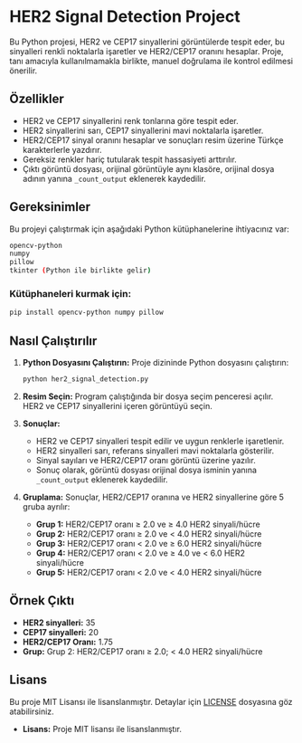 # HER2 Signal Detection Project

Bu Python projesi, HER2 ve CEP17 sinyallerini görüntülerde tespit eder, bu sinyalleri renkli noktalarla işaretler ve HER2/CEP17 oranını hesaplar. Proje, tanı amacıyla kullanılmamakla birlikte, manuel doğrulama ile kontrol edilmesi önerilir.

## Özellikler
- HER2 ve CEP17 sinyallerini renk tonlarına göre tespit eder.
- HER2 sinyallerini sarı, CEP17 sinyallerini mavi noktalarla işaretler.
- HER2/CEP17 sinyal oranını hesaplar ve sonuçları resim üzerine Türkçe karakterlerle yazdırır.
- Gereksiz renkler hariç tutularak tespit hassasiyeti arttırılır.
- Çıktı görüntü dosyası, orijinal görüntüyle aynı klasöre, orijinal dosya adının yanına `_count_output` eklenerek kaydedilir.

## Gereksinimler

Bu projeyi çalıştırmak için aşağıdaki Python kütüphanelerine ihtiyacınız var:

```bash
opencv-python
numpy
pillow
tkinter (Python ile birlikte gelir)
```

### Kütüphaneleri kurmak için:
```bash
pip install opencv-python numpy pillow
```

## Nasıl Çalıştırılır

1. **Python Dosyasını Çalıştırın:**
   Proje dizininde Python dosyasını çalıştırın:

   ```bash
   python her2_signal_detection.py
   ```

2. **Resim Seçin:**
   Program çalıştığında bir dosya seçim penceresi açılır. HER2 ve CEP17 sinyallerini içeren görüntüyü seçin.

3. **Sonuçlar:**
   - HER2 ve CEP17 sinyalleri tespit edilir ve uygun renklerle işaretlenir.
   - HER2 sinyalleri sarı, referans sinyalleri mavi noktalarla gösterilir.
   - Sinyal sayıları ve HER2/CEP17 oranı görüntü üzerine yazılır.
   - Sonuç olarak, görüntü dosyası orijinal dosya isminin yanına `_count_output` eklenerek kaydedilir.

4. **Gruplama:**
   Sonuçlar, HER2/CEP17 oranına ve HER2 sinyallerine göre 5 gruba ayrılır:
   - **Grup 1:** HER2/CEP17 oranı ≥ 2.0 ve ≥ 4.0 HER2 sinyali/hücre
   - **Grup 2:** HER2/CEP17 oranı ≥ 2.0 ve < 4.0 HER2 sinyali/hücre
   - **Grup 3:** HER2/CEP17 oranı < 2.0 ve ≥ 6.0 HER2 sinyali/hücre
   - **Grup 4:** HER2/CEP17 oranı < 2.0 ve ≥ 4.0 ve < 6.0 HER2 sinyali/hücre
   - **Grup 5:** HER2/CEP17 oranı < 2.0 ve < 4.0 HER2 sinyali/hücre

## Örnek Çıktı

- **HER2 sinyalleri:** 35
- **CEP17 sinyalleri:** 20
- **HER2/CEP17 Oranı:** 1.75
- **Grup:** Grup 2: HER2/CEP17 oranı ≥ 2.0; < 4.0 HER2 sinyali/hücre

## Lisans

Bu proje MIT Lisansı ile lisanslanmıştır. Detaylar için [LICENSE](./LICENSE) dosyasına göz atabilirsiniz.

- **Lisans:** Proje MIT lisansı ile lisanslanmıştır.
